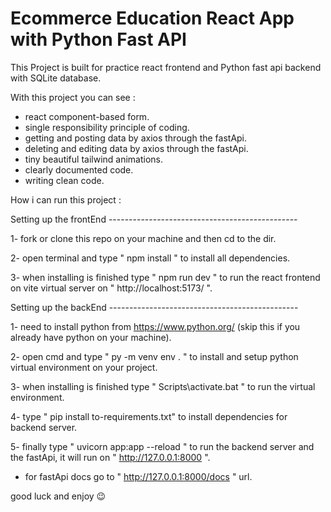 
# Ecommerce Education React App with Python Fast API

This Project is built for practice react frontend and Python fast api backend with SQLite database.

With this project you can see :
-  react component-based form.
-  single responsibility principle of coding.
-  getting and posting data by axios through the fastApi.
-  deleting and editing data by axios through the fastApi.
-  tiny beautiful tailwind animations.
-  clearly documented code.
-  writing clean code.


How i can run this project :

Setting up the frontEnd -----------------------------------------------

1- fork or clone this repo on your machine and then cd to the dir.

2- open terminal and type " npm install " to install all dependencies.

3- when installing is finished type " npm run dev " to run the react frontend on vite virtual server on " http://localhost:5173/ ".


Setting up the backEnd -----------------------------------------------

1- need to install python from https://www.python.org/  (skip this if you already have python on your machine).

2- open cmd and type " py -m venv env . " to install and setup python virtual environment on your project.

3- when installing is finished type " Scripts\activate.bat " to run the virtual environment.

4- type " pip install to-requirements.txt" to install dependencies for backend server.

5- finally type " uvicorn app:app --reload " to run the backend server and the fastApi, it will run on " http://127.0.0.1:8000 ".



- for fastApi docs go to " http://127.0.0.1:8000/docs " url.

good luck and enjoy 😉


